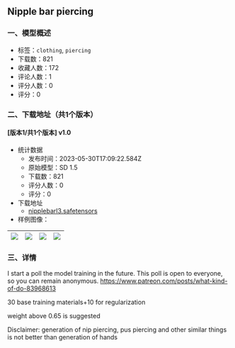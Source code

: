 ## Nipple bar piercing 
### 一、模型概述

- 标签：`clothing`, `piercing`
- 下载数：821
- 收藏人数：172
- 评论人数：1
- 评分人数：0
- 评分：0

### 二、下载地址（共1个版本）

#### [版本1/共1个版本] v1.0

- 统计数据
  - 发布时间：2023-05-30T17:09:22.584Z
  - 原始模型：SD 1.5
  - 下载数：821
  - 评分人数：0
  - 评分：0
- 下载地址
  - [nipplebarl3.safetensors](https://civitai.com/api/download/models/85665)
- 样例图像：

| <img src="https://image.civitai.com/xG1nkqKTMzGDvpLrqFT7WA/dd916621-19f8-403a-9bcb-5bccd5f584ea/width=450/971148.jpeg" /> | <img src="https://image.civitai.com/xG1nkqKTMzGDvpLrqFT7WA/c64c7d8e-22a8-4885-ab97-55aad351f6cd/width=450/971151.jpeg" /> | <img src="https://image.civitai.com/xG1nkqKTMzGDvpLrqFT7WA/0acdf48d-a097-4727-bdc7-493f13228a4c/width=450/971155.jpeg" /> | <img src="https://image.civitai.com/xG1nkqKTMzGDvpLrqFT7WA/6c971836-e4d9-4dca-8f51-52fbca3c0c7d/width=450/971171.jpeg" /> |
| ---- | ---- | ---- | ---- |


### 三、详情
<p>I start a poll the model training in the future. This poll is open to everyone, so you can remain anonymous. <a target="_blank" rel="ugc" href="https://www.patreon.com/posts/what-kind-of-do-83968613">https://www.patreon.com/posts/what-kind-of-do-83968613</a></p><p>30 base training materials+10 for regularization</p><p>weight above 0.65 is suggested</p><p>Disclaimer: generation of nip piercing, pus piercing and other similar things is not better than generation of hands</p>